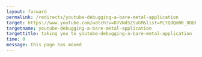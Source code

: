 ```yaml
---
layout: forward
permalink: /redirects/youtube-debugging-a-bare-metal-application
target: https://www.youtube.com/watch?v=D7VNd5ZSuGM&list=PLtQdQmNK_0DQbDbceUlq5H5rnR3PxHQR1
targetname: youtube-debugging-a-bare-metal-application
targettitle: taking you to youtube-debugging-a-bare-metal-application
time: 0
message: this page has moved
---
```

